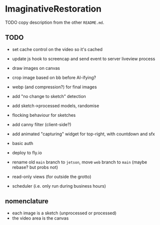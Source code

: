 # ImaginativeRestoration

TODO copy description from the other `README.md`.

## TODO

- set cache control on the video so it's cached
- update js hook to screencap and send event to server liveview process
- draw images on canvas
- crop image based on bb before AI-ifying?
- webp (and compression?) for final images
- add "no change to sketch" detection
- add sketch->processed models, randomise
- flocking behaviour for sketches
- add canny filter (client-side?)
- add animated "capturing" widget for top-right, with countdown and sfx
- basic auth
- deploy to fly.io
- rename old `main` branch to `jetson`, move `web` branch to `main` (maybe
  rebase? but probs not)

- read-only views (for outside the grotto)
- scheduler (i.e. only run during business hours)

## nomenclature

- each image is a sketch (unprocessed or processed)
- the video area is the canvas
